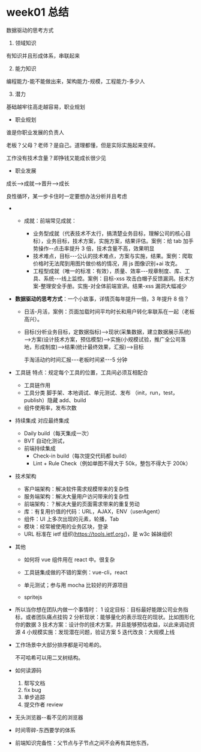 # week01 总结

数据驱动的思考方式

1. 领域知识

有知识并且形成体系，串联起来

2. 能力知识

编程能力-能不能做出来，架构能力-规模，工程能力-多少人

3. 潜力

基础越牢往高走越容易，职业规划

- 职业规划

谁是你职业发展的负责人

老板？父母？老师？是自己。道理都懂，但是实际实施起来变样。

工作没有技术含量？即挣钱又能成长很少见

- 职业发展

成长——>成就——>晋升——>成长

良性循环，某一步卡住时一定要想办法分析并且考虑

- - 成就：前端常见成就：

    - 业务型成就（代表技术不太行，搞清楚业务目标，理解公司的核心目标），业务目标，技术方案，实施方案，结果评估。案例：给 tab 加手势操作--点击率提升 3 倍，技术含量不高，效果明显
    - 技术难点，目标---公认的技术难点，方案与实施，结果。案例：爬取价格时无法爬到用图片做价格的情况，用 js 图像识别+ai 攻克。
    - 工程型成就（唯一的标准：有效），质量、效率---规章制度、库、工具、系统---线上监控。案例：目标-xss 攻击白帽子反馈漏洞。技术方案-整理安全手册。实施-对全体前端宣讲。结果-xss 漏洞大幅减少

* **数据驱动的思考方式**：一个小故事，详情页每年提升一倍，3 年提升 8 倍？

  - 日活-月活，案例：页面加载时间平均时长和用户转化率联系在一起（老板高兴）。

  - 目标(分析业务目标，定数据指标)——>现状(采集数据，建立数据展示系统)——>方案(设计技术方案，预估模型)——>实施(小规模试验，推广全公司落地，形成制度)——>结果(统计最终效果，汇报)——>目标

    手淘活动约时间汇报---老板时间紧---5 分钟

* 工具链 特点：规定每个工具的位置，工具间必须互相配合
  - 工具链作用
  - 工具分类 脚手架、本地调试、单元测试、发布 （init，run，test，publish）隐藏 add、build
  - 组件使用率，发布次数
* 持续集成 对应最终集成

  - Daily build（每天集成一次）
  - BVT 自动化测试，
  - 前端持续集成
    - Check-in build（每次提交代码都 build）
    - Lint + Rule Check（例如单图不得大于 50k，整包不得大于 200k）

* 技术架构

  - 客户端架构：解决软件需求规模带来的复杂性
  - 服务端架构：解决大量用户访问带来的复杂性
  - 前端架构：？解决大量的页面需求带来的重复劳动
  - 库：有复用价值的代码：URL，AJAX，ENV（userAgent）
  - 组件：UI 上多次出现的元素，轮播，Tab
  - 模块：经常被使用的业务区块，登录
  - URL 标准在 ietf 组织(https://tools.ietf.org/)，是 w3c 姊妹组织

* 其他

  - 如何将 vue 组件用在 react 中。很复杂

  - 工具链集成做的不错的案例：vue-cli，react

  - 单元测试；参与用 mocha 比较好的开源项目

  - spritejs

- 所以当你想在团队内做一个事情时：
  1 设定目标：目标最好能跟公司业务指标，或者团队痛点挂钩
  2 分析现状：能够量化的表示现在的现状。比如图形化你的数据
  3 技术方案：设计你的技术方案，并且能够预估收益，以此来调动资源
  4 小规模实施：发现潜在问题，验证方案
  5 迭代改良：大规模上线

- 工作场景中大部分排序都是可哈希的。

  不可哈希可以用二叉树结构。

- 如何读源码

  1. 帮写文档
  2. fix bug
  3. 单步追踪
  4. 提交作者 review

- 无头浏览器--看不见的浏览器

- 时间零碎-东西要学的体系

- 前端知识完备性：父节点与子节点之间不会再有其他东西，
